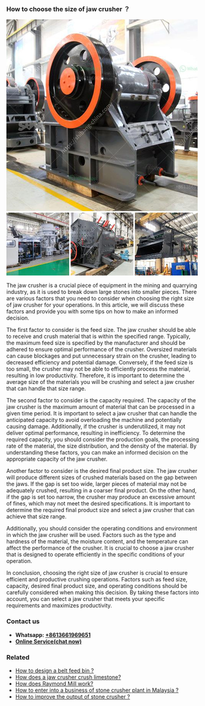 <h3>How to choose the size of jaw crusher ？</h3><img src='1701745156.jpg' alt=''><p>The jaw crusher is a crucial piece of equipment in the mining and quarrying industry, as it is used to break down large stones into smaller pieces. There are various factors that you need to consider when choosing the right size of jaw crusher for your operations. In this article, we will discuss these factors and provide you with some tips on how to make an informed decision.</p><p>The first factor to consider is the feed size. The jaw crusher should be able to receive and crush material that is within the specified range. Typically, the maximum feed size is specified by the manufacturer and should be adhered to ensure optimal performance of the crusher. Oversized materials can cause blockages and put unnecessary strain on the crusher, leading to decreased efficiency and potential damage. Conversely, if the feed size is too small, the crusher may not be able to efficiently process the material, resulting in low productivity. Therefore, it is important to determine the average size of the materials you will be crushing and select a jaw crusher that can handle that size range.</p><p>The second factor to consider is the capacity required. The capacity of the jaw crusher is the maximum amount of material that can be processed in a given time period. It is important to select a jaw crusher that can handle the anticipated capacity to avoid overloading the machine and potentially causing damage. Additionally, if the crusher is underutilized, it may not deliver optimal performance, resulting in inefficiency. To determine the required capacity, you should consider the production goals, the processing rate of the material, the size distribution, and the density of the material. By understanding these factors, you can make an informed decision on the appropriate capacity of the jaw crusher.</p><p>Another factor to consider is the desired final product size. The jaw crusher will produce different sizes of crushed materials based on the gap between the jaws. If the gap is set too wide, larger pieces of material may not be adequately crushed, resulting in a coarser final product. On the other hand, if the gap is set too narrow, the crusher may produce an excessive amount of fines, which may not meet the desired specifications. It is important to determine the required final product size and select a jaw crusher that can achieve that size range.</p><p>Additionally, you should consider the operating conditions and environment in which the jaw crusher will be used. Factors such as the type and hardness of the material, the moisture content, and the temperature can affect the performance of the crusher. It is crucial to choose a jaw crusher that is designed to operate efficiently in the specific conditions of your operation.</p><p>In conclusion, choosing the right size of jaw crusher is crucial to ensure efficient and productive crushing operations. Factors such as feed size, capacity, desired final product size, and operating conditions should be carefully considered when making this decision. By taking these factors into account, you can select a jaw crusher that meets your specific requirements and maximizes productivity.</p><h3>Contact us</h3><ul><li><strong>Whatsapp:&nbsp;<a href="https://wa.me/8613661969651">+8613661969651</a></strong></li><li><a href="https://swt.shibang-china.com/?git&amp;zhl&amp;How to choose the size of jaw crusher ？"><strong>Online Service(chat now)</strong></a></li></ul><h3>Related</h3><ul><li><a href='How to design a belt feed bin .md'>How to design a belt feed bin ?</a></li><li><a href='How does a jaw crusher crush limestone.md'>How does a jaw crusher crush limestone?</a></li><li><a href='How does Raymond Mill work.md'>How does Raymond Mill work?</a></li><li><a href='How to enter into a business of stone crusher plant in Malaysia .md'>How to enter into a business of stone crusher plant in Malaysia ?</a></li><li><a href='How to improve the output of stone crusher .md'>How to improve the output of stone crusher ?</a></li></ul>